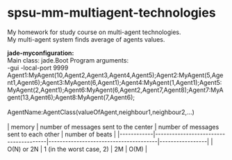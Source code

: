 # spsu-mm-multiagent-technologies
My homework for study course on multi-agent technologies.<br/>
My multi-agent system finds average of agents values.

<b>jade-myconfiguration:</b><br/>
Main class: jade.Boot
Program arguments:<br/>
-gui
-local-port
9999
Agent1:MyAgent(10,Agent2,Agent3,Agent4,Agent5);Agent2:MyAgent(5,Agent1,Agent6);Agent3:MyAgent(6,Agent1);Agent4:MyAgent(1,Agent1);Agent5:MyAgent(2,Agent1);Agent6:MyAgent(6,Agent2,Agent7,Agent8);Agent7:MyAgent(13,Agent6);Agent8:MyAgent(7,Agent6); <br/><br/>
AgentName:AgentClass(valueOfAgent,neighbour1,neighbour2,...)
<br/><br/>
| memory     | number of messages sent to the center | number of messages sent to each other | number of beats |
|------------|---------------------------------------|---------------------------------------|-----------------|
| O(N) or 2N | 1 (in the worst case, 2)              | 2M                                    | O(M)            |